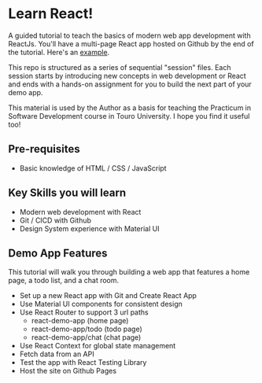 # Learn React!

A guided tutorial to teach the basics of modern web app development with ReactJs. You'll have a multi-page React app hosted on Github by the end of the tutorial. Here's an [example](https://miriamt.github.io/mcon-353-demo-site/).

This repo is structured as a series of sequential "session" files. Each session starts by introducing new concepts in web development or React and ends with a hands-on assignment for you to build the next part of your demo app.

This material is used by the Author as a basis for teaching the Practicum in Software Development course in Touro University. I hope you find it useful too!

## Pre-requisites

- Basic knowledge of HTML / CSS / JavaScript

## Key Skills you will learn

- Modern web development with React
- Git / CICD with Github
- Design System experience with Material UI

## Demo App Features

This tutorial will walk you through building a web app that features a home page, a todo list, and a chat room.

- Set up a new React app with Git and Create React App
- Use Material UI components for consistent design
- Use React Router to support 3 url paths
  - react-demo-app (home page)
  - react-demo-app/todo (todo page)
  - react-demo-app/chat (chat page)
- Use React Context for global state management
- Fetch data from an API
- Test the app with React Testing Library
- Host the site on Github Pages

